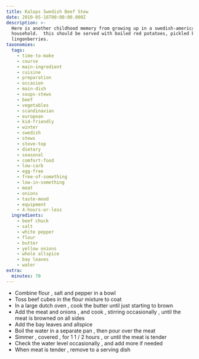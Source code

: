 ```yaml
---
title: Kalops Swedish Beef Stew
date: 2010-05-16T00:00:00.000Z
description: >-
  Here is another childhood memory from growing up in a swedish-american
  household.  this should be served with boiled red potatoes, pickled beets, and
  lingonberries.
taxonomies:
  tags:
    - time-to-make
    - course
    - main-ingredient
    - cuisine
    - preparation
    - occasion
    - main-dish
    - soups-stews
    - beef
    - vegetables
    - scandinavian
    - european
    - kid-friendly
    - winter
    - swedish
    - stews
    - stove-top
    - dietary
    - seasonal
    - comfort-food
    - low-carb
    - egg-free
    - free-of-something
    - low-in-something
    - meat
    - onions
    - taste-mood
    - equipment
    - 4-hours-or-less
  ingredients:
    - beef chuck
    - salt
    - white pepper
    - flour
    - butter
    - yellow onions
    - whole allspice
    - bay leaves
    - water
extra:
  minutes: 70
---
```

 - Combine flour , salt and pepper in a bowl
 - Toss beef cubes in the flour mixture to coat
 - In a large dutch oven , cook the butter until just starting to brown
 - Add the meat and onions , and cook , stirring occasionally , until the meat is browned on all sides
 - Add the bay leaves and allspice
 - Boil the water in a separate pan , then pour over the meat
 - Simmer , covered , for 1 1 / 2 hours , or until the meat is tender
 - Check the water level occasionally , and add more if needed
 - When meat is tender , remove to a serving dish
